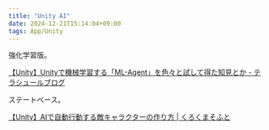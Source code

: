 ```yaml
---
title: "Unity AI"
date: 2024-12-21T15:14:04+09:00
tags: App/Unity
---
```


強化学習版。

[【Unity】Unityで機械学習する「ML-Agent」を色々と試して得た知見とか - テラシュールブログ](https://tsubakit1.hateblo.jp/entry/2018/02/18/233000)

ステートベース。

[【Unity】AIで自動行動する敵キャラクターの作り方 \| くろくまそふと](https://moon-bear.com/2020/01/02/enemy-ai/)